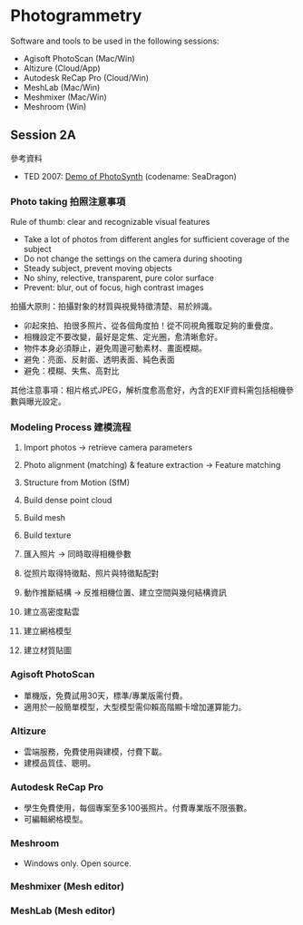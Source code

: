 # Photogrammetry

Software and tools to be used in the following sessions:
* Agisoft PhotoScan (Mac/Win)
* Altizure (Cloud/App)
* Autodesk ReCap Pro (Cloud/Win)
* MeshLab (Mac/Win)
* Meshmixer (Mac/Win)
* Meshroom (Win)

## Session 2A

參考資料
* TED 2007: [Demo of PhotoSynth](https://www.ted.com/talks/blaise_aguera_y_arcas_demos_photosynth) (codename: SeaDragon)

### Photo taking 拍照注意事項

Rule of thumb: clear and recognizable visual features

* Take a lot of photos from different angles for sufficient coverage of the subject
* Do not change the settings on the camera during shooting
* Steady subject, prevent moving objects
* No shiny, relective, transparent, pure color surface
* Prevent: blur, out of focus, high contrast images

拍攝大原則：拍攝對象的材質與視覺特徵清楚、易於辨識。

* 卯起來拍、拍很多照片、從各個角度拍！從不同視角獲取足夠的重疊度。
* 相機設定不要改變，最好是定焦、定光圈，愈清晰愈好。
* 物件本身必須靜止，避免周邊可動素材、畫面模糊。
* 避免：亮面、反射面、透明表面、純色表面
* 避免：模糊、失焦、高對比

其他注意事項：相片格式JPEG，解析度愈高愈好，內含的EXIF資料需包括相機參數與曝光設定。

### Modeling Process 建模流程

1. Import photos &rarr; retrieve camera parameters
2. Photo alignment (matching) & feature extraction &rarr; Feature matching
3. Structure from Motion (SfM)
4. Build dense point cloud
5. Build mesh
6. Build texture

1. 匯入照片 &rarr; 同時取得相機參數
2. 從照片取得特徵點、照片與特徵點配對
3. 動作推斷結構 &rarr; 反推相機位置、建立空間與幾何結構資訊
4. 建立高密度點雲
5. 建立網格模型
6. 建立材質貼圖

### Agisoft PhotoScan

* 單機版，免費試用30天，標準/專業版需付費。
* 適用於一般簡單模型，大型模型需仰賴高階顯卡增加運算能力。

### Altizure

* 雲端服務，免費使用與建模，付費下載。
* 建模品質佳、聰明。

### Autodesk ReCap Pro

* 學生免費使用，每個專案至多100張照片。付費專業版不限張數。
* 可編輯網格模型。

### Meshroom

* Windows only. Open source.

### Meshmixer (Mesh editor)

### MeshLab (Mesh editor)
